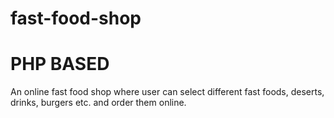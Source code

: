 # fast-food-shop
# PHP BASED
An online fast food shop where user can select different fast foods, deserts, drinks, burgers etc. and order them online.
